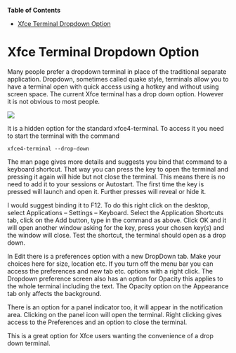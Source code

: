 

**Table of Contents**  

- [Xfce Terminal Dropdown Option](#xfce-terminal-dropdown-option)



<a name="xfce-terminal-dropdown-option"></a>
# Xfce Terminal Dropdown Option

Many people prefer a dropdown terminal in place of the traditional separate application. Dropdown, sometimes called quake style, terminals allow you to have a terminal open with quick access using a hotkey and without using screen space. The current Xfce terminal has a drop down option. However it is not obvious to most people.

![](https://github.com/kororaproject/kp-documentation/wiki/img/Xfce4-Terminal.png)

It is a hidden option for the standard xfce4-terminal. To access it you need to start the terminal with the command

```
xfce4-terminal --drop-down
```

The man page gives more details and suggests you bind that command to a keyboard shortcut. That way you can press the key to open the terminal and pressing it again will hide but not close the terminal. This means there is no need to add it to your sessions or Autostart. The first time the key is pressed will launch and open it. Further presses will reveal or hide it.

I would suggest binding it to F12. To do this right click on the desktop, select Applications – Settings – Keyboard. Select the Application Shortcuts tab, click on the Add button, type in the command as above. Click OK and it will open another window asking for the key, press your chosen key(s) and the window will close. Test the shortcut, the terminal should open as a drop down.

In Edit there is a preferences option with a new DropDown tab. Make your choices here for size, location etc. If you turn off the menu bar you can access the preferences and new tab etc. options with a right click. The Dropdown preference screen also has an option for Opacity this applies to the whole terminal including the text. The Opacity option on the Appearance tab only affects the background.

There is an option for a panel indicator too, it will appear in the notification area. Clicking on the panel icon will open the terminal. Right clicking gives access to the Preferences and an option to close the terminal.

This is a great option for Xfce users wanting the convenience of a drop down terminal.
